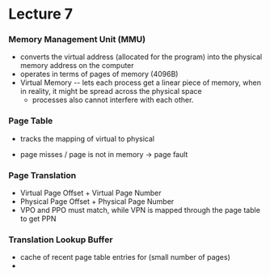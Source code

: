 # Lecture 7

### Memory Management Unit (MMU)

- converts the virtual address (allocated for the program) into the physical memory address on the computer
- operates in terms of pages of memory (4096B)
- Virtual Memory -- lets each process get a linear piece of memory, when in reality, it might be spread across the physical space
  - processes also cannot interfere with each other.

### Page Table

- tracks the mapping of virtual to physical

- page misses / page is not in memory -> page fault

### Page Translation

- Virtual Page Offset + Virtual Page Number
- Physical Page Offset + Physical Page Number
- VPO and PPO must match, while VPN is mapped through the page table to get PPN

### Translation Lookup Buffer

- cache of recent page table entries for (small number of pages)
- 
